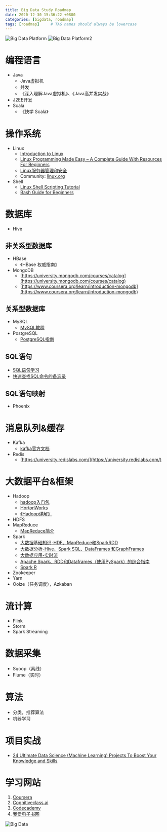 ```yaml
---
title: Big Data Study Roadmap
date: 2020-12-30 15:36:22 +0800
categories: [bigdata, roadmap]
tags: [roadmap]     # TAG names should always be lowercase
---
```


![Big Data Platform](/assets/img/sample/big_data_platform.jpg)
![Big Data Platform2](/assets/img/sample/big_data_platform2.jpg)
# 编程语言
- Java
   - Java虚拟机
   - 并发
   - 《深入理解Java虚拟机》、《Java高并发实战》
- J2EE开发
- Scala
   - 《快学 Scala》

# 操作系统
- Linux
   - [Introduction to Linux](https://tldp.org/LDP/intro-linux/html/)
   - [Linux Programming Made Easy – A Complete Guide With Resources For Beginners](https://www.whoishostingthis.com/resources/linux-programming/)
   - [Linux服务器管理和安全](https://www.coursera.org/learn/linux-server-management-security)
   - Community: [linux.org](https://www.linux.org/)
- Shell
   - [Linux Shell Scripting Tutorial](http://www.freeos.com/guides/lsst/)
   - [Bash Guide for Beginners](https://tldp.org/LDP/Bash-Beginners-Guide/html/index.html)

# 数据库
- Hive
## 非关系型数据库
- HBase
   - 《HBase 权威指南》
- MongoDB
   - [https://university.mongodb.com/courses/catalog](https://university.mongodb.com/courses/catalog)
   - [https://www.coursera.org/learn/introduction-mongodb](https://www.coursera.org/learn/introduction-mongodb)
## 关系型数据库
- MySQL
  - [MySQL教程](http://www.mysqltutorial.org/)
- PostgreSQL
  - [PostgreSQL指南](http://www.postgresqltutorial.com/)
## SQL语句
- [SQL语句学习](https://www.codecademy.com/learn/learn-sql)
- [快速查找SQL命令的备忘录](https://github.com/enochtangg/quick-SQL-cheatsheet)
## SQL语句映射
- Phoenix

# 消息队列&缓存
- Kafka
   - [kafka官方文档](https://kafka.apache.org/intro)
- Redis
   - [https://university.redislabs.com/](https://university.redislabs.com/)

# 大数据平台&框架
- Hadoop
   - [hadoop入门包](https://www.udemy.com/course/hadoopstarterkit/)
   - [HortonWorks](https://hortonworks.com/tutorials/)
   - [《Hadoop详解》](https://www.packtpub.com/packt/free-ebook/hadoop-explained)
- HDFS
- MapReduce
   - [MapReduce简介](https://www.analyticsvidhya.com/blog/2014/05/introduction-mapreduce/)
- Spark
   - [大数据基础知识-HDF、MapReduce和SparkRDD](https://www.coursera.org/learn/big-data-essentials)
   - [大数据分析-Hive、Spark SQL、DataFrames 和GraphFrames](https://www.coursera.org/learn/big-data-analysis)
   - [大数据应用-实时流](https://www.coursera.org/learn/real-time-streaming-big-data)
   - [Apache Spark、RDD和Dataframes（使用PySpark）的综合指南](https://www.analyticsvidhya.com/blog/2016/09/comprehensive-introduction-to-apache-spark-rdds-dataframes-using-pyspark/)
   - [Spark R](https://www.analyticsvidhya.com/blog/2016/06/learning-path-step-step-guide-beginners-learn-sparkr/)
- Zookeeper
- Yarn
- Ooize（任务调度），Azkaban

# 流计算
- Flink
- Storm
- Spark Streaming

# 数据采集
- Sqoop（离线）
- Flume（实时）

# 算法
- 分类，推荐算法
- 机器学习

# 项目实战
- [24 Ultimate Data Science (Machine Learning) Projects To Boost Your Knowledge and Skills](https://www.analyticsvidhya.com/blog/2018/05/24-ultimate-data-science-projects-to-boost-your-knowledge-and-skills/)


# 学习网站
1. [Coursera](https://www.coursera.org/)
2. [Cognitiveclass.ai](https://cognitiveclass.ai/courses)
3. [Codecademy](https://www.codecademy.com/)
4. [我爱电子书网](https://www.52doc.com/)

![Big Data](/assets/img/sample/big_data.jpg)
